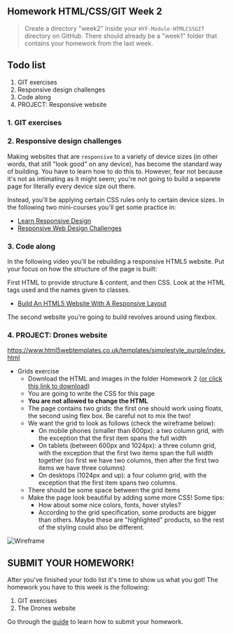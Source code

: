 ## Homework HTML/CSS/GIT Week 2

> Create a directory "week2" inside your `HYF-Module-HTMLCSSGIT` directory on GitHub. There should already be a "week1" folder that contains your homework from the last week.

## Todo list

1. GIT exercises
2. Responsive design challenges
3. Code along
4. PROJECT: Responsive website

### 1. GIT exercises

### 2. Responsive design challenges

Making websites that are `responsive` to a variety of device sizes (in other words, that still "look good" on any device), has become the standard way of building. You have to learn how to do this to. However, fear not because it's not as intimating as it might seem; you're not going to build a separete page for literally every device size out there.

Instead, you'll be applying certain CSS rules only to certain device sizes. In the following two mini-courses you'll get some practice in:

-   [Learn Responsive Design](https://www.codecademy.com/learn/learn-responsive-design)
-   [Responsive Web Design Challenges](https://learn.freecodecamp.org/responsive-web-design/responsive-web-design-principles/)

### 3. Code along

In the following video you'll be rebuilding a responsive HTML5 website. Put your focus on how the structure of the page is built:

First HTML to provide structure & content, and then CSS. Look at the HTML tags used and the names given to classes.

-   [Build An HTML5 Website With A Responsive Layout](https://www.youtube.com/watch?v=Wm6CUkswsNw)

The second website you're going to build revolves around using flexbox.

### 4. PROJECT: Drones website

https://www.html5webtemplates.co.uk/templates/simplestyle_purple/index.html

-   Grids exercise
    -   Download the HTML and images in the folder Homework 2 ([or click this link to download](https://minhaskamal.github.io/DownGit/#/home?url=https://github.com/HackYourFuture/HTML-CSS/tree/master/Week2/homework2))
    -   You are going to write the CSS for this page
    -   **You are not allowed to change the HTML**
    -   The page contains two grids: the first one should work using floats, the second using flex box. Be careful not to mix the two!
    -   We want the grid to look as follows (check the wireframe below):
        -   On mobile phones (smaller than 600px): a two column grid, with the exception that the first item spans the full width
        -   On tablets (between 600px and 1024px): a three column grid, with the exception that the first two items span the full width together (so first we have two columns, then after the first two items we have three columns)
        -   On desktops (1024px and up): a four column grid, with the exception that the first item spans two columns.
    -   There should be some space between the grid items
    -   Make the page look beautiful by adding some more CSS! Some tips:
        -   How about some nice colors, fonts, hover styles?
        -   According to the grid specification, some products are bigger than others. Maybe these are "highlighted" products, so the rest of the styling could also be different.

![Wireframe](assets/wireframe.png)

## SUBMIT YOUR HOMEWORK!

After you've finished your todo list it's time to show us what you got! The homework you have to this week is the following:

1. GIT exercises
2. The Drones website

Go through the [guide](../hand-in-homework-guide.md) to learn how to submit your homework.
